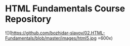 # HTML Fundamentals Course Repository

![](https://github.com/bozhidar-slavov/02.HTML-Fundamentals/blob/master/images/html5.jpg =600x)